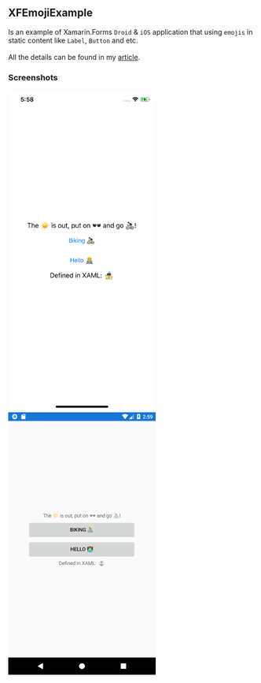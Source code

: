 ## XFEmojiExample
Is an example of Xamarin.Forms `Droid` & `iOS` application that using `emojis` in static content like `Label`, `Button` and etc.<br/><br/>
All the details can be found in my [article](https://smellyc0de.wordpress.com/2018/04/07/the-ultimate-guide-to-emojis/).

### Screenshots


<img src="https://github.com/yuv4ik/XFEmojiExample/blob/master/Screenshots/ios.png" width="300">    <img src="https://github.com/yuv4ik/XFEmojiExample/blob/master/Screenshots/droid.png" width="300">
